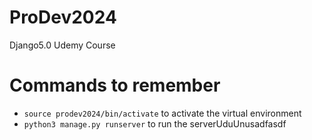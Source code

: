 # ProDev2024
Django5.0 Udemy Course

# Commands to remember
- `source prodev2024/bin/activate` to activate the virtual environment
- `python3 manage.py runserver` to run the serverUduUnusadfasdf